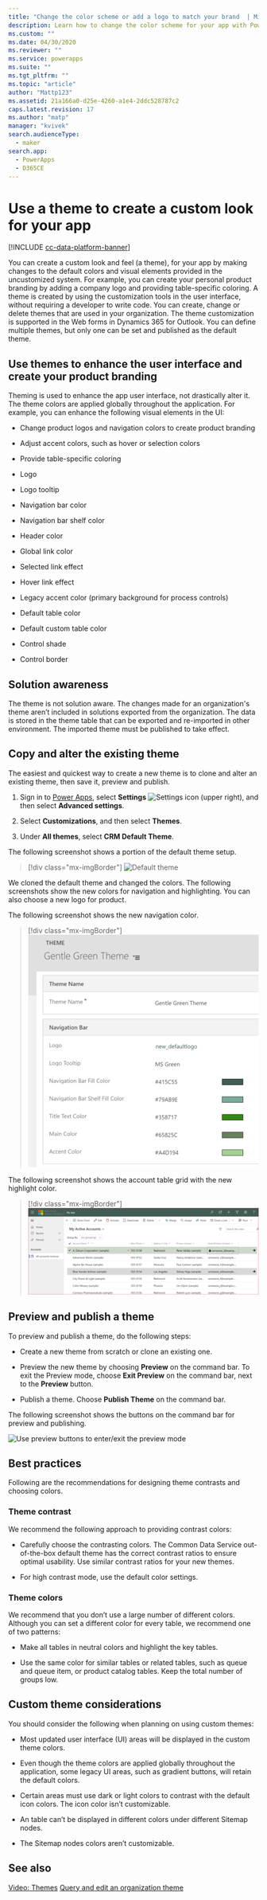 ```yaml
---
title: "Change the color scheme or add a logo to match your brand  | MicrosoftDocs"
description: Learn how to change the color scheme for your app with Power Apps
ms.custom: ""
ms.date: 04/30/2020
ms.reviewer: ""
ms.service: powerapps
ms.suite: ""
ms.tgt_pltfrm: ""
ms.topic: "article"
author: "Mattp123"
ms.assetid: 21a166a0-d25e-4260-a1e4-2ddc528787c2
caps.latest.revision: 17
ms.author: "matp"
manager: "kvivek"
search.audienceType: 
  - maker
search.app: 
  - PowerApps
  - D365CE
---
```

# Use a theme to create a custom look for your app

[!INCLUDE [cc-data-platform-banner](../../includes/cc-data-platform-banner.md)]

You can create a custom look and feel (a theme), for your app by making changes to the default colors and visual elements provided in the uncustomized system. For example, you can create your personal product branding by adding a company logo and providing table-specific coloring. A theme is created by using the customization tools in the user interface, without requiring a developer to write code. You can create, change or delete themes that are used in your organization. The theme customization is supported in the Web forms in Dynamics 365 for Outlook. You can define multiple themes, but only one can be set and published as the default theme.  
  
<a name="UseThemes"></a>   
## Use themes to enhance the user interface and create your product branding  
 Theming is used to enhance the app user interface, not drastically alter it. The theme colors are applied globally throughout the application. For example, you can enhance the following visual elements in the UI:  
  
-   Change product logos and navigation colors to create product branding  
  
-   Adjust accent colors, such as hover or selection colors  
  
-   Provide table-specific coloring  
    
-   Logo  
  
-   Logo tooltip  
  
-   Navigation bar color  
  
-   Navigation bar shelf color
  
-   Header color  
  
-   Global link color  
  
-   Selected link effect  
  
-   Hover link effect  
  
-   Legacy accent color (primary background for process controls)  
  
-   Default table color  
  
-   Default custom table color  
  
-   Control shade  
  
-   Control border  
  
<a name="Solution"></a>   
## Solution awareness  
 The theme is not solution aware. The changes made for an organization's theme aren’t included in  solutions exported from the organization. The data is stored in the theme table that can be exported and re-imported in other environment. The imported theme must be published to take effect.  
  
<a name="CloneAlter"></a>   
## Copy and alter the existing theme  
 The easiest and quickest way to create a new theme is to clone and alter an existing theme, then save it, preview and publish. 
 
1. Sign in to [Power Apps](https://make.powerapps.com/?utm_source=padocs&utm_medium=linkinadoc&utm_campaign=referralsfromdoc), select **Settings** ![Settings icon](../model-driven-apps/media/powerapps-gear.png) (upper right), and then select **Advanced settings**.

2. Select **Customizations**, and then select **Themes**.

3. Under **All themes**, select **CRM Default Theme**. 

The following screenshot shows a portion of the default theme setup.  

> [!div class="mx-imgBorder"] 
> ![Default theme](media/default-theme.png) 
  
 We cloned the default theme and changed the colors. The following screenshots show the new colors for navigation and highlighting. You can also choose a new logo for product.  
  
 The following screenshot shows the new navigation color.  
 
 > [!div class="mx-imgBorder"] 
 > ![Gentle green theme colors](media/theme-gentle-green.png "Gentle green theme colors")  
  
 The following screenshot shows the account table grid with the new highlight color.  
 
 > [!div class="mx-imgBorder"] 
 > ![Gentle green theme account grid](media/themes-gentle-green-account-grid.png "Gentle green theme account grid")  
  
<a name="Publish"></a>   
## Preview and publish a theme  
 To preview and publish a theme, do the following steps:  
  
-   Create a new theme from scratch or clone an existing one.  
  
-   Preview the new theme by choosing **Preview** on the command bar. To exit the Preview mode, choose **Exit Preview** on the command bar, next to the **Preview** button.  
  
-   Publish a theme. Choose **Publish Theme** on the command bar.  
  
 The following screenshot shows the buttons on the command bar for preview and publishing.  
  
 ![Use preview buttons to enter&#47;exit the preview mode](media/themes-preview-buttons.PNG "Use preview buttons to enter/exit the preview mode")  
  
<a name="BestPracticies"></a>   
## Best practices  
 Following are the recommendations for designing theme contrasts and choosing colors.  
  
### Theme contrast  
 We recommend the following approach to providing contrast colors:  
  
-   Carefully choose the contrasting colors. The Common Data Service out-of-the-box default theme has the correct contrast ratios to ensure optimal usability. Use similar contrast ratios for your new themes.  
  
-   For high contrast mode, use the default color settings.  
  
### Theme colors  
 We recommend that you don’t use a large number of different colors. Although you can set a different color for every table, we recommend one of two patterns:  
  
-   Make all tables in neutral colors and highlight the key tables.  
  
-   Use the same color for similar tables or related tables, such as queue and queue item, or product catalog tables. Keep the total number of groups low.  
  
<a name="Considerations"></a>   
## Custom theme considerations  
 You should consider the following when planning on using custom themes:  
  
-   Most updated user interface (UI) areas will be displayed in the custom theme colors.  
  
-   Even though the theme colors are applied globally throughout the application, some legacy UI areas, such as gradient buttons, will retain the default colors.  
  
-   Certain areas must use dark or light colors to contrast with the default icon colors. The icon color isn’t customizable.  
  
-   An table can’t be displayed in different colors under different Sitemap nodes.  
  
-   The Sitemap nodes colors aren’t customizable.  
  
## See also  
         
 [Video: Themes](https://go.microsoft.com/fwlink/p/?LinkId=529568)
 [Query and edit an organization theme](https://docs.microsoft.com/dynamics365/customer-engagement/developer/customize-dev/query-and-edit-an-organization-theme)

